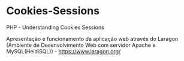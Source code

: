 # Cookies-Sessions

PHP - Understanding Cookies Sessions

Apresentação e funcionamento da aplicação web através do Laragon (Ambiente de Desenvolvimento Web com servidor Apache e MySQL(HeidiSQL)) - <https://www.laragon.org/>
